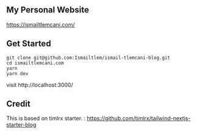 ## My Personal Website

https://ismailtlemcani.com/

## Get Started

```
git clone git@github.com:Ismailtlem/ismail-tlemcani-blog.git
cd ismailtlemcani.com
yarn
yarn dev

```

visit http://localhost:3000/

## Credit

This is based on timlrx starter. : https://github.com/timlrx/tailwind-nextjs-starter-blog
